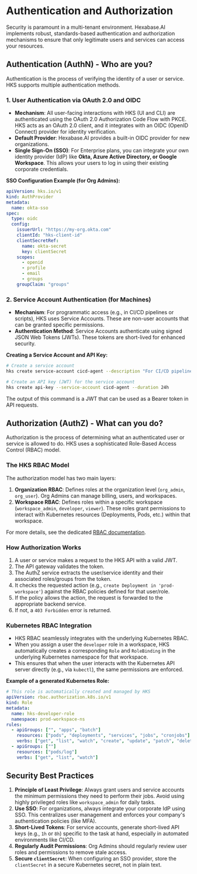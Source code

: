 # Authentication and Authorization

Security is paramount in a multi-tenant environment. Hexabase.AI implements robust, standards-based authentication and authorization mechanisms to ensure that only legitimate users and services can access your resources.

## Authentication (AuthN) - Who are you?

Authentication is the process of verifying the identity of a user or service. HKS supports multiple authentication methods.

### 1. User Authentication via OAuth 2.0 and OIDC

- **Mechanism**: All user-facing interactions with HKS (UI and CLI) are authenticated using the OAuth 2.0 Authorization Code Flow with PKCE. HKS acts as an OAuth 2.0 client, and it integrates with an OIDC (OpenID Connect) provider for identity verification.
- **Default Provider**: Hexabase.AI provides a built-in OIDC provider for new organizations.
- **Single Sign-On (SSO)**: For Enterprise plans, you can integrate your own identity provider (IdP) like **Okta, Azure Active Directory, or Google Workspace**. This allows your users to log in using their existing corporate credentials.

**SSO Configuration Example (for Org Admins):**

```yaml
apiVersion: hks.io/v1
kind: AuthProvider
metadata:
  name: okta-sso
spec:
  type: oidc
  config:
    issuerUrl: "https://my-org.okta.com"
    clientId: "hks-client-id"
    clientSecretRef:
      name: okta-secret
      key: clientSecret
    scopes:
      - openid
      - profile
      - email
      - groups
    groupClaim: "groups"
```

### 2. Service Account Authentication (for Machines)

- **Mechanism**: For programmatic access (e.g., in CI/CD pipelines or scripts), HKS uses Service Accounts. These are non-user accounts that can be granted specific permissions.
- **Authentication Method**: Service Accounts authenticate using signed JSON Web Tokens (JWTs). These tokens are short-lived for enhanced security.

**Creating a Service Account and API Key:**

```bash
# Create a service account
hks create service-account cicd-agent --description "For CI/CD pipeline"

# Create an API key (JWT) for the service account
hks create api-key --service-account cicd-agent --duration 24h
```

The output of this command is a JWT that can be used as a Bearer token in API requests.

## Authorization (AuthZ) - What can you do?

Authorization is the process of determining what an authenticated user or service is allowed to do. HKS uses a sophisticated Role-Based Access Control (RBAC) model.

### The HKS RBAC Model

The authorization model has two main layers:

1.  **Organization RBAC**: Defines roles at the organization level (`org_admin`, `org_user`). Org Admins can manage billing, users, and workspaces.
2.  **Workspace RBAC**: Defines roles within a specific workspace (`workspace_admin`, `developer`, `viewer`). These roles grant permissions to interact with Kubernetes resources (Deployments, Pods, etc.) within that workspace.

For more details, see the dedicated [RBAC documentation](../rbac/index.md).

### How Authorization Works

1.  A user or service makes a request to the HKS API with a valid JWT.
2.  The API gateway validates the token.
3.  The AuthZ service extracts the user/service identity and their associated roles/groups from the token.
4.  It checks the requested action (e.g., `create Deployment in 'prod-workspace'`) against the RBAC policies defined for that user/role.
5.  If the policy allows the action, the request is forwarded to the appropriate backend service.
6.  If not, a `403 Forbidden` error is returned.

### Kubernetes RBAC Integration

- HKS RBAC seamlessly integrates with the underlying Kubernetes RBAC.
- When you assign a user the `developer` role in a workspace, HKS automatically creates a corresponding `Role` and `RoleBinding` in the underlying Kubernetes namespace for that workspace.
- This ensures that when the user interacts with the Kubernetes API server directly (e.g., via `kubectl`), the same permissions are enforced.

**Example of a generated Kubernetes Role:**

```yaml
# This role is automatically created and managed by HKS
apiVersion: rbac.authorization.k8s.io/v1
kind: Role
metadata:
  name: hks-developer-role
  namespace: prod-workspace-ns
rules:
  - apiGroups: ["", "apps", "batch"]
    resources: ["pods", "deployments", "services", "jobs", "cronjobs"]
    verbs: ["get", "list", "watch", "create", "update", "patch", "delete"]
  - apiGroups: [""]
    resources: ["pods/log"]
    verbs: ["get", "list", "watch"]
```

## Security Best Practices

1.  **Principle of Least Privilege**: Always grant users and service accounts the minimum permissions they need to perform their jobs. Avoid using highly privileged roles like `workspace_admin` for daily tasks.
2.  **Use SSO**: For organizations, always integrate your corporate IdP using SSO. This centralizes user management and enforces your company's authentication policies (like MFA).
3.  **Short-Lived Tokens**: For service accounts, generate short-lived API keys (e.g., `1h` or `8h`) specific to the task at hand, especially in automated environments like CI/CD.
4.  **Regularly Audit Permissions**: Org Admins should regularly review user roles and permissions to remove stale access.
5.  **Secure `clientSecret`**: When configuring an SSO provider, store the `clientSecret` in a secure Kubernetes secret, not in plain text.
